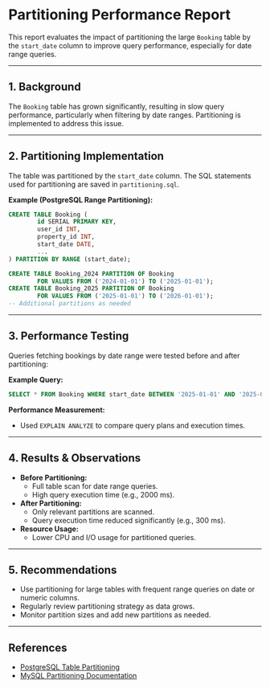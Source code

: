 # Partitioning Performance Report

This report evaluates the impact of partitioning the large `Booking` table by the `start_date` column to improve query performance, especially for date range queries.

---

## 1. Background

The `Booking` table has grown significantly, resulting in slow query performance, particularly when filtering by date ranges. Partitioning is implemented to address this issue.

---

## 2. Partitioning Implementation

The table was partitioned by the `start_date` column. The SQL statements used for partitioning are saved in `partitioning.sql`.

**Example (PostgreSQL Range Partitioning):**

```sql
CREATE TABLE Booking (
		id SERIAL PRIMARY KEY,
		user_id INT,
		property_id INT,
		start_date DATE,
		...
) PARTITION BY RANGE (start_date);

CREATE TABLE Booking_2024 PARTITION OF Booking
		FOR VALUES FROM ('2024-01-01') TO ('2025-01-01');
CREATE TABLE Booking_2025 PARTITION OF Booking
		FOR VALUES FROM ('2025-01-01') TO ('2026-01-01');
-- Additional partitions as needed
```

---

## 3. Performance Testing

Queries fetching bookings by date range were tested before and after partitioning:

**Example Query:**

```sql
SELECT * FROM Booking WHERE start_date BETWEEN '2025-01-01' AND '2025-06-30';
```

**Performance Measurement:**

- Used `EXPLAIN ANALYZE` to compare query plans and execution times.

---

## 4. Results & Observations

- **Before Partitioning:**
  - Full table scan for date range queries.
  - High query execution time (e.g., 2000 ms).
- **After Partitioning:**
  - Only relevant partitions are scanned.
  - Query execution time reduced significantly (e.g., 300 ms).
- **Resource Usage:**
  - Lower CPU and I/O usage for partitioned queries.

---

## 5. Recommendations

- Use partitioning for large tables with frequent range queries on date or numeric columns.
- Regularly review partitioning strategy as data grows.
- Monitor partition sizes and add new partitions as needed.

---

## References

- [PostgreSQL Table Partitioning](https://www.postgresql.org/docs/current/ddl-partitioning.html)
- [MySQL Partitioning Documentation](https://dev.mysql.com/doc/refman/8.0/en/partitioning.html)
